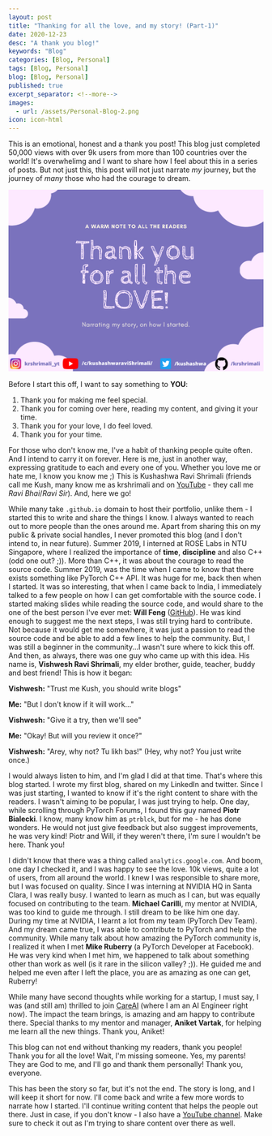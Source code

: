 ```yaml
---
layout: post
title: "Thanking for all the love, and my story! (Part-1)"
date: 2020-12-23
desc: "A thank you blog!"
keywords: "Blog"
categories: [Blog, Personal]
tags: [Blog, Personal]
blog: [Blog, Personal]
published: true
excerpt_separator: <!--more-->
images:
  - url: /assets/Personal-Blog-2.png
icon: icon-html
---
```


This is an emotional, honest and a thank you post! This blog just completed 50,000 views with over 9k users from more than 100 countries over the world! It's overwhelimg and I want to share how I feel about this in a series of posts. But not just this, this post will not just narrate *my* journey, but the journey of *many* those who had the courage to dream. 

<!--more-->

<img src="/assets/Personal-Blog-2.png"/>

Before I start this off, I want to say something to **YOU**:

1. Thank you for making me feel special.
2. Thank you for coming over here, reading my content, and giving it your time.
3. Thank you for your love, I do feel loved.
4. Thank you for your time.

For those who don't know me, I've a habit of thanking people quite often. And I intend to carry it on forever. Here is me, just in another way, expressing gratitude to each and every one of you. Whether you love me or hate me, I know you know me ;) This is Kushashwa Ravi Shrimali (friends call me Kush, many know me as krshrimali and on <a href="https://youtube.com/c/kushashwaraviShrimali">YouTube</a> - they call me *Ravi Bhai*/*Ravi Sir*). And, here we go!

While many take `.github.io` domain to host their portfolio, unlike them - I started this to write and share the things I know. I always wanted to reach out to more people than the ones around me. Apart from sharing this on my public & private social handles, I never promoted this blog (and I don't intend to, in near future). Summer 2019, I interned at ROSE Labs in NTU Singapore, where I realized the importance of **time**, **discipline** and also C++ (odd one out? ;)). More than C++, it was about the courage to read the source code. Summer 2019, was the time when I came to know that there exists something like PyTorch C++ API. It was huge for me, back then when I started. It was so interesting, that when I came back to India, I immediately talked to a few people on how I can get comfortable with the source code. I started making slides while reading the source code, and would share to the one of the best person I've ever met: **Will Feng** (<a href="https://github.com/yf225">GitHub</a>). He was kind enough to suggest me the next steps, I was still trying hard to contribute. Not because it would get me somewhere, it was just a passion to read the source code and be able to add a few lines to help the community. But, I was still a beginner in the community...I wasn't sure where to kick this off. And then, as always, there was one guy who came up with this idea. His name is, **Vishwesh Ravi Shrimali**, my elder brother, guide, teacher, buddy and best friend! This is how it began:

**Vishwesh:** "Trust me Kush, you should write blogs"

**Me:** "But I don't know if it will work..."

**Vishwesh:** "Give it a try, then we'll see"

**Me:** "Okay! But will you review it once?"

**Vishwesh:** "Arey, why not? Tu likh bas!" (Hey, why not? You just write once.)

I would always listen to him, and I'm glad I did at that time. That's where this blog started. I wrote my first blog, shared on my LinkedIn and twitter. Since I was just starting, I wanted to know if it's the right content to share with the readers. I wasn't aiming to be popular, I was just trying to help. One day, while scrolling through PyTorch Forums, I found this guy named **Piotr Bialecki**. I know, many know him as `ptrblck`, but for me - he has done wonders. He would not just give feedback but also suggest improvements, he was very kind! Piotr and Will, if they weren't there, I'm sure I wouldn't be here. Thank you!

I didn't know that there was a thing called `analytics.google.com`. And boom, one day I checked it, and I was happy to see the love. 10k views, quite a lot of users, from all around the world. I knew I was responsible to share more, but I was focused on quality. Since I was interning at NVIDIA HQ in Santa Clara, I was really busy. I wanted to learn as much as I can, but was equally focused on contributing to the team. **Michael Carilli**, my mentor at NVIDIA, was too kind to guide me through. I still dream to be like him one day. During my time at NVIDIA, I learnt a lot from my team (PyTorch Dev Team). And my dream came true, I was able to contribute to PyTorch and help the community. While many talk about how amazing the PyTorch community is, I realized it when I met **Mike Ruberry** (a PyTorch Developer at Facebook). He was very kind when I met him, we happened to talk about something other than work as well (is it rare in the silicon valley? ;)). He guided me and helped me even after I left the place, you are as amazing as one can get, Ruberry!

While many have second thoughts while working for a startup, I must say, I was (and still am) thrilled to join <a href="https://www.care.ai">CareAI</a> (where I am an AI Engineer right now). The impact the team brings, is amazing and am happy to contribute there. Special thanks to my mentor and manager, **Aniket Vartak**, for helping me learn all the new things. Thank you, Aniket!

This blog can not end without thanking my readers, thank you people! Thank you for all the love! Wait, I'm missing someone. Yes, my parents! They are God to me, and I'll go and thank them personally! Thank you, everyone.

This has been the story so far, but it's not the end. The story is long, and I will keep it short for now. I'll come back and write a few more words to narrate how I started. I'll continue writing content that helps the people out there. Just in case, if you don't know - I also have a <a href="https://youtube.com/c/kushashwaraviShrimali">YouTube channel</a>. Make sure to check it out as I'm trying to share content over there as well.
